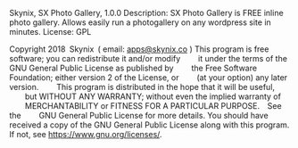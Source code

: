 Skynix, SX Photo Gallery, 1.0.0 
Description: SX Photo Gallery is FREE inline photo gallery. Allows easily run a photogallery on any wordpress site in minutes.
License: GPL

Copyright 2018 Skynix ( email: apps@skynix.co )
    This program is free software; you can redistribute it and/or modify
    it under the terms of the GNU General Public License as published by
    the Free Software Foundation; either version 2 of the License, or
    (at your option) any later version.
    This program is distributed in the hope that it will be useful,
    but WITHOUT ANY WARRANTY; without even the implied warranty of
    MERCHANTABILITY or FITNESS FOR A PARTICULAR PURPOSE.  See the
    GNU General Public License for more details.
    You should have received a copy of the GNU General Public License
    along with this program.  If not, see <https://www.gnu.org/licenses/>.
